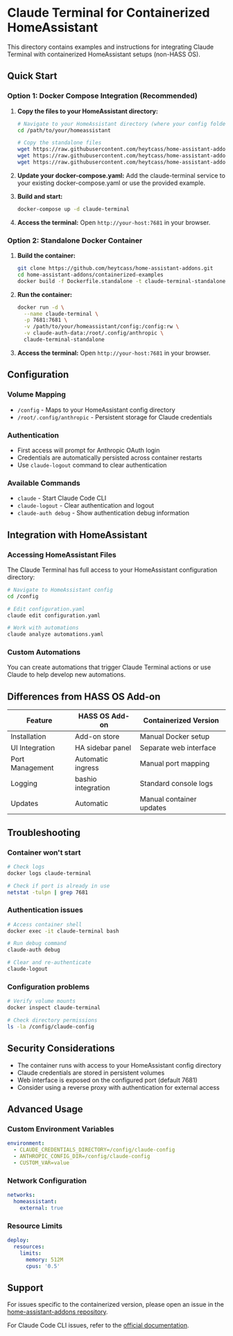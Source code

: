 # Claude Terminal for Containerized HomeAssistant

This directory contains examples and instructions for integrating Claude Terminal with containerized HomeAssistant setups (non-HASS OS).

## Quick Start

### Option 1: Docker Compose Integration (Recommended)

1. **Copy the files to your HomeAssistant directory:**
   ```bash
   # Navigate to your HomeAssistant directory (where your config folder is)
   cd /path/to/your/homeassistant
   
   # Copy the standalone files
   wget https://raw.githubusercontent.com/heytcass/home-assistant-addons/main/containerized-examples/Dockerfile.standalone
   wget https://raw.githubusercontent.com/heytcass/home-assistant-addons/main/containerized-examples/run-standalone.sh
   wget https://raw.githubusercontent.com/heytcass/home-assistant-addons/main/containerized-examples/docker-compose.yaml
   ```

2. **Update your docker-compose.yaml:**
   Add the claude-terminal service to your existing docker-compose.yaml or use the provided example.

3. **Build and start:**
   ```bash
   docker-compose up -d claude-terminal
   ```

4. **Access the terminal:**
   Open `http://your-host:7681` in your browser.

### Option 2: Standalone Docker Container

1. **Build the container:**
   ```bash
   git clone https://github.com/heytcass/home-assistant-addons.git
   cd home-assistant-addons/containerized-examples
   docker build -f Dockerfile.standalone -t claude-terminal-standalone .
   ```

2. **Run the container:**
   ```bash
   docker run -d \
     --name claude-terminal \
     -p 7681:7681 \
     -v /path/to/your/homeassistant/config:/config:rw \
     -v claude-auth-data:/root/.config/anthropic \
     claude-terminal-standalone
   ```

3. **Access the terminal:**
   Open `http://your-host:7681` in your browser.

## Configuration

### Volume Mapping
- `/config` - Maps to your HomeAssistant config directory
- `/root/.config/anthropic` - Persistent storage for Claude credentials

### Authentication
- First access will prompt for Anthropic OAuth login
- Credentials are automatically persisted across container restarts
- Use `claude-logout` command to clear authentication

### Available Commands
- `claude` - Start Claude Code CLI
- `claude-logout` - Clear authentication and logout
- `claude-auth debug` - Show authentication debug information

## Integration with HomeAssistant

### Accessing HomeAssistant Files
The Claude Terminal has full access to your HomeAssistant configuration directory:
```bash
# Navigate to HomeAssistant config
cd /config

# Edit configuration.yaml
claude edit configuration.yaml

# Work with automations
claude analyze automations.yaml
```

### Custom Automations
You can create automations that trigger Claude Terminal actions or use Claude to help develop new automations.

## Differences from HASS OS Add-on

| Feature | HASS OS Add-on | Containerized Version |
|---------|----------------|----------------------|
| Installation | Add-on store | Manual Docker setup |
| UI Integration | HA sidebar panel | Separate web interface |
| Port Management | Automatic ingress | Manual port mapping |
| Logging | bashio integration | Standard console logs |
| Updates | Automatic | Manual container updates |

## Troubleshooting

### Container won't start
```bash
# Check logs
docker logs claude-terminal

# Check if port is already in use
netstat -tulpn | grep 7681
```

### Authentication issues
```bash
# Access container shell
docker exec -it claude-terminal bash

# Run debug command
claude-auth debug

# Clear and re-authenticate
claude-logout
```

### Configuration problems
```bash
# Verify volume mounts
docker inspect claude-terminal

# Check directory permissions
ls -la /config/claude-config
```

## Security Considerations

- The container runs with access to your HomeAssistant config directory
- Claude credentials are stored in persistent volumes
- Web interface is exposed on the configured port (default 7681)
- Consider using a reverse proxy with authentication for external access

## Advanced Usage

### Custom Environment Variables
```yaml
environment:
  - CLAUDE_CREDENTIALS_DIRECTORY=/config/claude-config
  - ANTHROPIC_CONFIG_DIR=/config/claude-config
  - CUSTOM_VAR=value
```

### Network Configuration
```yaml
networks:
  homeassistant:
    external: true
```

### Resource Limits
```yaml
deploy:
  resources:
    limits:
      memory: 512M
      cpus: '0.5'
```

## Support

For issues specific to the containerized version, please open an issue in the [home-assistant-addons repository](https://github.com/heytcass/home-assistant-addons/issues).

For Claude Code CLI issues, refer to the [official documentation](https://github.com/anthropics/claude-code).